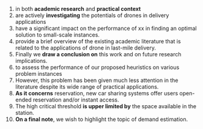 1. in both **academic research** and **practical context**
2. are actively **investigating** the potentials of drones in delivery applications
3. have a significant impact on the performance of xx in finding an optimal solution to small-scale instances.
4. provide a brief overview of the existing academic literature that is related to the applications of drone in last-mile delivery.
5. Finally we **draw a conclusion on** this work and on future research implications.
6. to assess the performance of our proposed heuristics on various problem instances
7. However, this problem has been given much less attention in the literature despite its wide range of practical applications. 
8. **As it concerns** reservation, new car sharing systems offer
users open-ended reservation and/or instant access.
9. The high critical threshold **is upper limited by** the space available in the station.
10. **On a final note**, we wish to highlight the topic of demand
estimation.